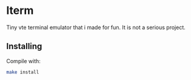 # lterm
Tiny vte terminal emulator that i made for fun. It is not a serious project.

## Installing
Compile with:
```sh
make install
```


